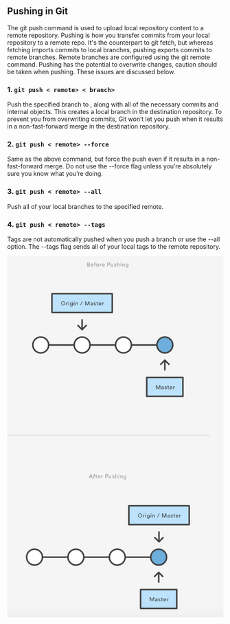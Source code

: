 ## Pushing in Git

The git push command is used to upload local repository content to a remote repository. Pushing is how you transfer commits from your local repository to a remote repo. It's the counterpart to git fetch, but whereas fetching imports commits to local branches, pushing exports commits to remote branches. Remote branches are configured using the git remote command. Pushing has the potential to overwrite changes, caution should be taken when pushing. These issues are discussed below.

### 1. `git push < remote> < branch>`

Push the specified branch to , along with all of the necessary commits and internal objects. This creates a local branch in the destination repository. To prevent you from overwriting commits, Git won’t let you push when it results in a non-fast-forward merge in the destination repository.

### 2. `git push < remote> --force`

Same as the above command, but force the push even if it results in a non-fast-forward merge. Do not use the --force flag unless you’re absolutely sure you know what you’re doing.

### 3. `git push < remote> --all`

Push all of your local branches to the specified remote.

### 4. `git push < remote> --tags`

Tags are not automatically pushed when you push a branch or use the --all option. The --tags flag sends all of your local tags to the remote repository.

![Push_chart](docker/imgs/push1.png)